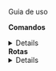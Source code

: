Guia de uso

<strong>Comandos</strong>
<details> 
docker-compose up -d
docker exec -it api bash
npm install

npm run prestart // cria a base de dados, realiza a migration e o seed do banco de dados
npm run clear // Deruba a base de dados

npm run debug ou npm start
 </details>
<strong>Rotas</strong>
<details> 

<strong>/cars</strong>
 <details> 

Esta rota possibilita a listagem dos veiculos armazenados e a adição de novos veículos ao banco de dados.

Com o uso do POST, o unico argumento requerido é a placa do veículo, no formato: { placa: "PLACA001"}, dentro do body da requisição.

 </details>
 <strong>/onposition</strong>
 <details> 

Esta rota possibilita a listagem dos posições dos veículos armazenados, que se encontram dentro dos POIs

 </details>
 <strong>/points</strong>
 <details> 

Esta rota possibilita a listagem dos POIs armazenados e a adição de novos POIs ao banco de dados. A adição de um novo POI automaticamente atualiza, a lista de veículos que possam estar dentro desta rota. 

Para o envio de novos pontos o seguinte formato deve ser seguido:
{
  "nome": "Ponto999",
  "raio": "2018",
  "latitude": "-25.36491410",
  "longitude": "-51.46989100"
}

O envio deve estar dentro do body da requisição

 </details>
 <strong>/vehiclespos</strong>
 <details> 

Esta rota possibilita a listagem dos posições dos veículos armazenados bem como a adição de novas posiçoes. A adição de novas posições deve seguir o seguinte padrão, dentro do body da requisição:

{
  "placa": "TESTE003",
  "data_posicao": "2018-12-12 02:04:03.000Z",
  "velocidade": 0,
  "latitude": "-25.36491410",
  "longitude": "-51.46989100",
  "ignicao": 0
}



 </details>
 <strong>/search</strong>
 <details> 

Esta rota possibilita a listagem dos tempos dos veículos dentro de cada POI, ainda permitindo a filtragem por meio da data e da placa do veículo.
<details>/

    Aqui são listados todos os veiculos, conforme a busca pela data, aceitando os dois parametros, ou apenas um deles: 

    {
    lower: "2018-12-12 02:04:03",
    upper: "2018-12-14 02:04:03"
    }



</details>
<details>/date

Esta rota permite a busca da posição dos veículos dentro dos POIs, em determinada data, esta rota deve ser chamada com o seguinte parametro, dentro do corpo de requisição: 

{
    lower: "2018-12-12 02:04:03",
    upper: "2018-12-14 02:04:03"
}

A entrada também permite a existência de apenas um unico parâmetro, caso seja passado o parâmetro lower, sera exibido o todos os tempos por ponto, apos a data estabelecida. Caso o parâmetro enviado seja o upper, será devolvidos as datas abaixo do ponto. Caso ambos sejam enviados, a resposta estara com o tempo de permanencia dentro do range 

</details>
<details>/plate</details>

Esta rota permite a busca dos veículos dentro dos pontos de interesse, por meio de sua placa. A requisição de busca deve seguir o seguinte formato:

{
    plate: "TESTE001"
}

Retornando o tempo que o veiculo passou am cada POI.


 </details>

<details>/allplate</details>

Esta rota permite a busca dos veículos dentro dos pontos de interesse, por meio de sua placa. A requisição de busca deve seguir o seguinte formato:

{
    plate: "TESTE001"
}

Retornando todas as posições de um determinado veículo que se encontram dentro das POIs.


 </details>



 </details>
